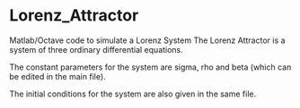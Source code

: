 # Lorenz_Attractor
Matlab/Octave code to simulate a Lorenz System
The Lorenz Attractor is a system of three ordinary differential equations.


The constant parameters for the system are sigma, rho and beta (which can be edited in the main file).


The initial conditions for the system are also given in the same file.

